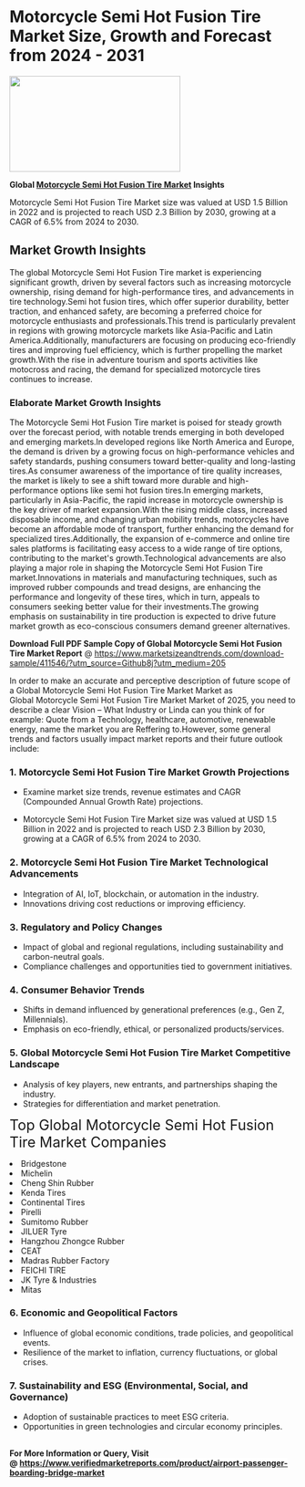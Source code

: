 <H1>Motorcycle Semi Hot Fusion Tire Market Size, Growth and Forecast from 2024 - 2031</H1><img class="aligncenter size-medium wp-image-584254" src="https://thirdeyenews.in/wp-content/uploads/2024/09/Global-Market-Research-300x168.jpeg" alt="" width="300" height="168" /><p><strong>Global&nbsp;<a href="https://www.marketsizeandtrends.com/download-sample/411546/?utm_source=Github8j?utm_medium=205">Motorcycle Semi Hot Fusion Tire Market</a> Insights</strong></p><p>Motorcycle Semi Hot Fusion Tire Market size was valued at USD 1.5 Billion in 2022 and is projected to reach USD 2.3 Billion by 2030, growing at a CAGR of 6.5% from 2024 to 2030.</p><p><h2>Market Growth Insights</h2> The global Motorcycle Semi Hot Fusion Tire market is experiencing significant growth, driven by several factors such as increasing motorcycle ownership, rising demand for high-performance tires, and advancements in tire technology.Semi hot fusion tires, which offer superior durability, better traction, and enhanced safety, are becoming a preferred choice for motorcycle enthusiasts and professionals.This trend is particularly prevalent in regions with growing motorcycle markets like Asia-Pacific and Latin America.Additionally, manufacturers are focusing on producing eco-friendly tires and improving fuel efficiency, which is further propelling the market growth.With the rise in adventure tourism and sports activities like motocross and racing, the demand for specialized motorcycle tires continues to increase. <h3>Elaborate Market Growth Insights</h3> The Motorcycle Semi Hot Fusion Tire market is poised for steady growth over the forecast period, with notable trends emerging in both developed and emerging markets.In developed regions like North America and Europe, the demand is driven by a growing focus on high-performance vehicles and safety standards, pushing consumers toward better-quality and long-lasting tires.As consumer awareness of the importance of tire quality increases, the market is likely to see a shift toward more durable and high-performance options like semi hot fusion tires.In emerging markets, particularly in Asia-Pacific, the rapid increase in motorcycle ownership is the key driver of market expansion.With the rising middle class, increased disposable income, and changing urban mobility trends, motorcycles have become an affordable mode of transport, further enhancing the demand for specialized tires.Additionally, the expansion of e-commerce and online tire sales platforms is facilitating easy access to a wide range of tire options, contributing to the market's growth.Technological advancements are also playing a major role in shaping the Motorcycle Semi Hot Fusion Tire market.Innovations in materials and manufacturing techniques, such as improved rubber compounds and tread designs, are enhancing the performance and longevity of these tires, which in turn, appeals to consumers seeking better value for their investments.The growing emphasis on sustainability in tire production is expected to drive future market growth as eco-conscious consumers demand greener alternatives.</p><p><span class=""><strong>Download Full PDF Sample Copy of Global Motorcycle Semi Hot Fusion Tire Market Report</strong> @ <a href="https://www.marketsizeandtrends.com/download-sample/411546/?utm_source=Github8j?utm_medium=205" target="_blank">https://www.marketsizeandtrends.com/download-sample/411546/?utm_source=Github8j?utm_medium=205</a></span></p><p>In order to make an accurate and perceptive description of future scope of a Global&nbsp;Motorcycle Semi Hot Fusion Tire Market Market as Global&nbsp;Motorcycle Semi Hot Fusion Tire Market Market of 2025, you need to describe a clear Vision &ndash; What Industry or Linda can you think of for example: Quote from a Technology, healthcare, automotive, renewable energy, name the market you are Reffering to.However, some general trends and factors usually impact market reports and their future outlook include:</p><h3>1.&nbsp;<strong>Motorcycle Semi Hot Fusion Tire Market Growth Projections</strong></h3><ul><li>Examine market size trends, revenue estimates and CAGR (Compounded Annual Growth Rate) projections.</li><li><p>Motorcycle Semi Hot Fusion Tire Market size was valued at USD 1.5 Billion in 2022 and is projected to reach USD 2.3 Billion by 2030, growing at a CAGR of 6.5% from 2024 to 2030.</p></li></ul><h3>2.&nbsp;<strong>Motorcycle Semi Hot Fusion Tire Market Technological Advancements</strong></h3><ul><li>Integration of AI, IoT, blockchain, or automation in the industry.</li><li>Innovations driving cost reductions or improving efficiency.</li></ul><h3>3.&nbsp;<strong>Regulatory and Policy Changes</strong></h3><ul><li>Impact of global and regional regulations, including sustainability and carbon-neutral goals.</li><li>Compliance challenges and opportunities tied to government initiatives.</li></ul><h3>4.&nbsp;<strong>Consumer Behavior Trends</strong></h3><ul><li>Shifts in demand influenced by generational preferences (e.g., Gen Z, Millennials).</li><li>Emphasis on eco-friendly, ethical, or personalized products/services.</li></ul><h3>5.&nbsp;<strong>Global Motorcycle Semi Hot Fusion Tire Market Competitive Landscape</strong></h3><ul><li>Analysis of key players, new entrants, and partnerships shaping the industry.</li><li>Strategies for differentiation and market penetration.</li></ul><p data-pm-slice="1 1 []"><span style="color: inherit; font-family: inherit; font-size: 25px;">Top Global Motorcycle Semi Hot Fusion Tire Market Companies</span></p><div class="" data-test-id=""><p><li>Bridgestone</li><li> Michelin</li><li> Cheng Shin Rubber</li><li> Kenda Tires</li><li> Continental Tires</li><li> Pirelli</li><li> Sumitomo Rubber</li><li> JILUER Tyre</li><li> Hangzhou Zhongce Rubber</li><li> CEAT</li><li> Madras Rubber Factory</li><li> FEICHI TIRE</li><li> JK Tyre & Industries</li><li> Mitas</li></p></div><h3>6.&nbsp;<strong>Economic and Geopolitical Factors</strong></h3><ul><li>Influence of global economic conditions, trade policies, and geopolitical events.</li><li>Resilience of the market to inflation, currency fluctuations, or global crises.</li></ul><h3>7.&nbsp;<strong>Sustainability and ESG (Environmental, Social, and Governance)</strong></h3><ul><li>Adoption of sustainable practices to meet ESG criteria.</li><li>Opportunities in green technologies and circular economy principles.</li></ul><h2><strong style="font-size: 14px;">For More Information or Query, Visit @&nbsp;</strong><a style="background-color: #ffffff; font-size: 14px;" href="https://www.marketsizeandtrends.com/report/motorcycle-semi-hot-fusion-tire-market/" target="_blank">https://www.verifiedmarketreports.com/product/airport-passenger-boarding-bridge-market</a></h2>